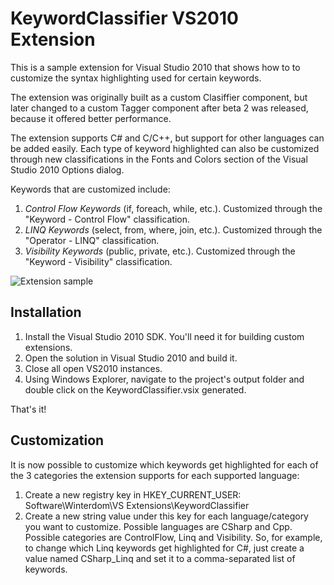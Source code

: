 # KeywordClassifier VS2010 Extension

This is a sample extension for Visual Studio 2010 that shows how to 
to customize the syntax highlighting used for certain keywords.

The extension was originally built as a custom Clasiffier component,
but later changed to a custom Tagger component after beta 2 was released,
because it offered better performance.

The extension supports C# and C/C++, but support for other languages
can be added easily. Each type of keyword highlighted can also be 
customized through new classifications in the Fonts and Colors section
of the Visual Studio 2010 Options dialog.

Keywords that are customized include:

1. *Control Flow Keywords* (if, foreach, while, etc.). Customized through the "Keyword - Control Flow" classification.
2. *LINQ Keywords* (select, from, where, join, etc.). Customized through the "Operator - LINQ" classification.
3. *Visibility Keywords* (public, private, etc.). Customized through the "Keyword - Visibility" classification.

![Extension sample](http://winterdom.com/wp-content/uploads/2009/06/vs10_kc_1_thumb.png)

## Installation

1. Install the Visual Studio 2010 SDK. You'll need it for building custom
   extensions.
2. Open the solution in Visual Studio 2010 and build it.
3. Close all open VS2010 instances.
4. Using Windows Explorer, navigate to the project's output folder and double
   click on the KeywordClassifier.vsix generated.

That's it!

## Customization

It is now possible to customize which keywords get highlighted for each of the 3
categories the extension supports for each supported language:

1. Create a new registry key in HKEY_CURRENT_USER:
   Software\Winterdom\VS Extensions\KeywordClassifier
2. Create a new string value under this key for each language/category you want
   to customize. Possible languages are CSharp and Cpp. Possible categories are
   ControlFlow, Linq and Visibility.
   So, for example, to change which Linq keywords
   get highlighted for C#, just create a value named CSharp_Linq and set it to a
   comma-separated list of keywords.

